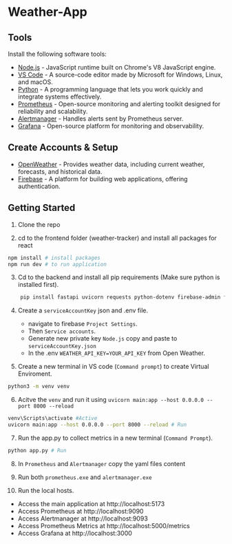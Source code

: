 # Weather-App

## Tools
Install the following software tools:

- [Node.js](https://nodejs.org/) - JavaScript runtime built on Chrome's V8 JavaScript engine.
- [VS Code](https://code.visualstudio.com/) - A source-code editor made by Microsoft for Windows, Linux, and macOS.
- [Python](https://www.python.org/) - A programming language that lets you work quickly and integrate systems effectively.
- [Prometheus](https://prometheus.io/) - Open-source monitoring and alerting toolkit designed for reliability and scalability.
- [Alertmanager](https://prometheus.io/docs/alerting/latest/alertmanager/) - Handles alerts sent by Prometheus server.
- [Grafana](https://grafana.com/) - Open-source platform for monitoring and observability.


## Create Accounts & Setup
- [OpenWeather](https://openweathermap.org/) - Provides weather data, including current weather, forecasts, and historical data.
- [Firebase](https://firebase.google.com/) - A platform for building web applications, offering authentication.


## Getting Started
1. Clone the repo

2. cd to the frontend folder (weather-tracker) and install all packages for react
```bash
npm install # install packages
npm run dev # to run application
```

3. Cd to the backend and install all pip requirements (Make sure python is installed first).
```bash
    pip install fastapi uvicorn requests python-dotenv firebase-admin flask flask_cors prometheus_client
```

4. Create a `serviceAccountKey` json and .env file.
    - navigate to firebase `Project Settings`.
    - Then `Service accounts`.
    - Generate new private key `Node.js` copy and paste to `serviceAccountKey.json`
    - In the .env `WEATHER_API_KEY=YOUR_API_KEY` from Open Weather.

5. Create a new terminal in VS code (`Command prompt`) to create Virtual Enviroment.
```bash
python3 -m venv venv
```

6. Acitve the `venv` and run it using `uvicorn main:app --host 0.0.0.0 --port 8000 --reload`
```bash
venv\Scripts\activate #Active
uvicorn main:app --host 0.0.0.0 --port 8000 --reload # Run
```

7. Run the app.py to collect metrics in a new terminal (`Command Prompt`).
```bash
python app.py # Run 
```

8. In `Prometheus` and `Alertmanager` copy the yaml files content

9. Run both `prometheus.exe` and `alertmanager.exe`

10. Run the local hosts.
 - Access the main application at http://localhost:5173
 - Access Prometheus at http://localhost:9090
 - Access Alertmanager at http://localhost:9093
 - Access Prometheus Metrics at http://localhost:5000/metrics
 - Access Grafana at http://localhost:3000
